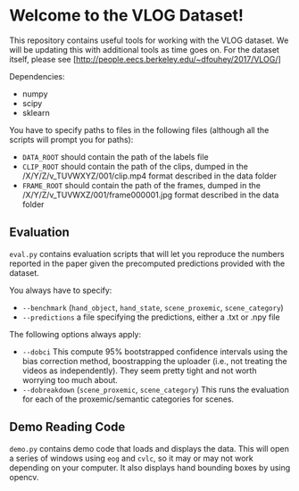 # Welcome to the VLOG Dataset!

This repository contains useful tools for working with the VLOG dataset. We will be updating
this with additional tools as time goes on. For the dataset itself, please see [http://people.eecs.berkeley.edu/~dfouhey/2017/VLOG/]

Dependencies:

* numpy
* scipy
* sklearn

You have to specify paths to files in the following files (although all the scripts will prompt you for paths):

* `DATA_ROOT` should contain the path of the labels file
* `CLIP_ROOT` should contain the path of the clips, dumped in the /X/Y/Z/v_TUVWXYZ/001/clip.mp4 format described in the data folder
* `FRAME_ROOT` should contain the path of the frames, dumped in the /X/Y/Z/v_TUVWXZ/001/frame000001.jpg format described in the data folder

## Evaluation

`eval.py` contains evaluation scripts that will let you reproduce the numbers reported in the paper given
the precomputed predictions provided with the dataset. 

You always have to specify:
* `--benchmark` (`hand_object`, `hand_state`, `scene_proxemic`, `scene_category`)
* `--predictions` a file specifying the predictions, either a .txt or .npy file

The following options always apply:
* `--dobci` This compute 95% bootstrapped confidence intervals using the bias correction method, boostrapping the uploader (i.e., not 
 treating the videos as independently). They seem pretty tight and not worth worrying too much about. 
* `--dobreakdown` (`scene_proxemic`, `scene_category`) This runs the evaluation for each of the proxemic/semantic categories for scenes.

## Demo Reading Code

`demo.py` contains demo code that loads and displays the data. This will open a series of windows using `eog` and `cvlc`, so it may
or may not work depending on your computer. It also displays hand bounding boxes by using opencv.



